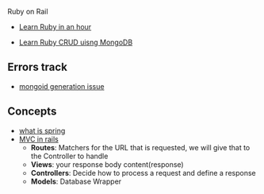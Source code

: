 Ruby on Rail

- [Learn Ruby in an hour](https://www.youtube.com/watch?v=t_ispmWmdjY&ab_channel=freeCodeCamp.org)

- [Learn Ruby CRUD uisng MongoDB](https://docs.mongodb.com/mongoid/current/tutorials/getting-started-rails/)

## Errors track

- [mongoid generation issue](https://stackoverflow.com/questions/65523055/rails-g-mongoidconfig-not-working-rails-6-1)

## Concepts

- [what is spring](https://github.com/rails/spring)
- [MVC in rails]()
  - **Routes**: Matchers for the URL that is requested, we will give that to the Controller to handle
  - **Views**: your response body content(response)
  - **Controllers**: Decide how to process a request and define a response
  - **Models**: Database Wrapper
